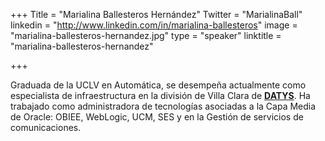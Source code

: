 +++
Title = "Marialina Ballesteros Hernández"
Twitter = "MarialinaBall"
linkedin = "http://www.linkedin.com/in/marialina-ballesteros"
image = "marialina-ballesteros-hernandez.jpg"
type = "speaker"
linktitle = "marialina-ballesteros-hernandez"

+++

Graduada de la UCLV en Automática, se desempeña actualmente como especialista de infraestructura en la división de Villa Clara de <strong><a href="http://www.datys.cu/">DATYS</a></strong>. Ha trabajado como administradora de tecnologías asociadas a la Capa Media de Oracle: OBIEE, WebLogic, UCM, SES y en la Gestión de servicios de comunicaciones. 